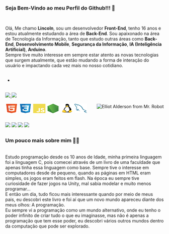 ### Seja Bem-Vindo ao meu Perfil do Github!!! 👋
##
<br>
Olá, Me chamo <b>Lincoln</b>, sou um desenvolvedor <b>Front-End</b>, tenho 16 anos e estou atualmente estudando a área de <b>Back-End</b>.
Sou apaixonado na área de Tecnologia da Informação, tanto que estudo outras áreas como <b>Back-End</b>, <b>Desenvolvimento Mobile</b>, <b>Segurança da Informação</b>, <b>IA (Inteligência Artificial)</b>, <b>Arduino</b>.<br>
Sempre tive muito interesse em sempre estar atento as novas tecnologias que surgem atualmente, que estão mudando a forma de interação do usuário e impactando cada vez mais no nosso cotidiano.

##

- 

<br>
<a href="https://github.com/anuraghazra/github-readme-stats">
  <img height="100em" src="https://github-readme-stats.vercel.app/api?username=LincolnDevloper&theme=chartreuse-dark&show_icons=true&locale=pt-br&rank_icon=github" />
  <img height="100em" src="https://github-readme-stats.vercel.app/api/top-langs/?username=LincolnDevloper&theme=chartreuse-dark&show_icons=true&locale=pt-br&layout=compact" />
</a>


<div style="display: inline_block"><br>
  <img align="center" title="HTML" alt="LincolnDev-HTML" height="30" width="40" src="https://raw.githubusercontent.com/devicons/devicon/master/icons/html5/html5-original.svg">
  <img align="center" title="CSS" alt="LincolnDev-CSS" height="30" width="40" src="https://raw.githubusercontent.com/devicons/devicon/master/icons/css3/css3-original.svg">
  <img align="center" title="JavaScript" alt="LincolnDev-Js" height="30" width="40" src="https://raw.githubusercontent.com/devicons/devicon/master/icons/javascript/javascript-plain.svg">
  <img align="center" title="NodeJs" alt="LincolnDev-NodeJs" height="30" width="40" src="https://raw.githubusercontent.com/devicons/devicon/master/icons/nodejs/nodejs-original.svg">
  <img align="center" title="Linux" alt="LincolnDev-Linux" height="30" width="40" src="https://raw.githubusercontent.com/devicons/devicon/master/icons/linux/linux-original.svg">
  <img align="center" title="MySQL" alt="LincolnDev-MySQL" height="30" width="40" src="https://raw.githubusercontent.com/devicons/devicon/master/icons/mysql/mysql-original.svg">
  <img align="right" title="Mr. Robot" alt="Elliot Alderson from Mr. Robot" src="https://media2.giphy.com/media/v1.Y2lkPTc5MGI3NjExeTlyY2pwNzhyNHBtcjRwbGV5eHdqZW5ma3R1dXdpMWJ1NzF2bmd5NyZlcD12MV9pbnRlcm5hbF9naWZfYnlfaWQmY3Q9Zw/WiM5K1e9MtEic/giphy.gif">
  
</div>

  ##
 
<div> 
  <a href="https://www.youtube.com/@LuminaDIVOficial" target="_blank"><img src="https://img.shields.io/badge/YouTube-FF0000?style=for-the-badge&logo=youtube&logoColor=white" target="_blank"></a>
  <a href="https://instagram.com/luminadiv" target="_blank"><img src="https://img.shields.io/badge/-Instagram-%23E4405F?style=for-the-badge&logo=instagram&logoColor=white" target="_blank"></a>
  <a href = "mailto:lincolnhokage2007@gmail.com"><img src="https://img.shields.io/badge/-Gmail-%23333?style=for-the-badge&logo=gmail&logoColor=white" target="_blank"></a>
  <a href="https://www.linkedin.com/in/lincolndev" target="_blank"><img src="https://img.shields.io/badge/-LinkedIn-%230077B5?style=for-the-badge&logo=linkedin&logoColor=white" target="_blank"></a> 
</div>

##
### Um pouco mais sobre mim 👨‍💻
<br>
<div>
  Estudo programação desde os 10 anos de Idade, minha primeira linguagem foi a linguagem C, pois comecei através de um livro de uma faculdade que apenas tinha essa linguagem como base.    Sempre tive o interesse em computadores desde de pequeno, quando as páginas em HTML eram simples, os jogos eram feitos em flash. Na época eu sempre tive curiosidade de fazer jogos na
Unity, mal sabia modelar e muito menos programar... <br>
E então um dia, tudo ficou mais interessante quando por meio de meus pais, eu descobri este livro e foi aí que um novo mundo apareceu diante dos meus olhos: A programação. <br>
  Eu sempre vi a programação como um mundo alternativo, onde eu tenho o poder infinito de criar tudo o que eu imaginasse, mas não é apenas a programação que tem esse poder, eu descobri vários outros mundos dentro da computação que pode ser explorado.
  
</div>

